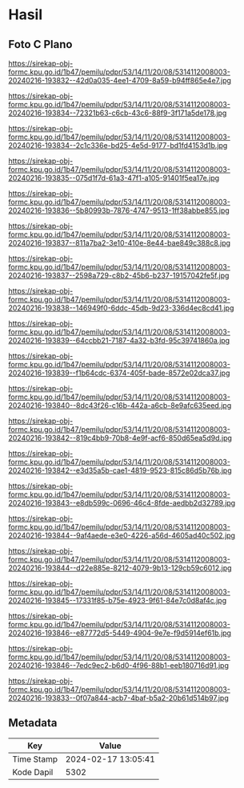 # Hasil

## Foto C Plano

https://sirekap-obj-formc.kpu.go.id/1b47/pemilu/pdpr/53/14/11/20/08/5314112008003-20240216-193832--42d0a035-4ee1-4709-8a59-b94ff865e4e7.jpg

https://sirekap-obj-formc.kpu.go.id/1b47/pemilu/pdpr/53/14/11/20/08/5314112008003-20240216-193834--72321b63-c6cb-43c6-88f9-3f171a5de178.jpg

https://sirekap-obj-formc.kpu.go.id/1b47/pemilu/pdpr/53/14/11/20/08/5314112008003-20240216-193834--2c1c336e-bd25-4e5d-9177-bd1fd4153d1b.jpg

https://sirekap-obj-formc.kpu.go.id/1b47/pemilu/pdpr/53/14/11/20/08/5314112008003-20240216-193835--075d1f7d-61a3-47f1-a105-91401f5ea17e.jpg

https://sirekap-obj-formc.kpu.go.id/1b47/pemilu/pdpr/53/14/11/20/08/5314112008003-20240216-193836--5b80993b-7876-4747-9513-1ff38abbe855.jpg

https://sirekap-obj-formc.kpu.go.id/1b47/pemilu/pdpr/53/14/11/20/08/5314112008003-20240216-193837--811a7ba2-3e10-410e-8e44-bae849c388c8.jpg

https://sirekap-obj-formc.kpu.go.id/1b47/pemilu/pdpr/53/14/11/20/08/5314112008003-20240216-193837--2598a729-c8b2-45b6-b237-19157042fe5f.jpg

https://sirekap-obj-formc.kpu.go.id/1b47/pemilu/pdpr/53/14/11/20/08/5314112008003-20240216-193838--146949f0-6ddc-45db-9d23-336d4ec8cd41.jpg

https://sirekap-obj-formc.kpu.go.id/1b47/pemilu/pdpr/53/14/11/20/08/5314112008003-20240216-193839--64ccbb21-7187-4a32-b3fd-95c39741860a.jpg

https://sirekap-obj-formc.kpu.go.id/1b47/pemilu/pdpr/53/14/11/20/08/5314112008003-20240216-193839--f1b64cdc-6374-405f-bade-8572e02dca37.jpg

https://sirekap-obj-formc.kpu.go.id/1b47/pemilu/pdpr/53/14/11/20/08/5314112008003-20240216-193840--8dc43f26-c16b-442a-a6cb-8e9afc635eed.jpg

https://sirekap-obj-formc.kpu.go.id/1b47/pemilu/pdpr/53/14/11/20/08/5314112008003-20240216-193842--819c4bb9-70b8-4e9f-acf6-850d65ea5d9d.jpg

https://sirekap-obj-formc.kpu.go.id/1b47/pemilu/pdpr/53/14/11/20/08/5314112008003-20240216-193842--e3d35a5b-cae1-4819-9523-815c86d5b76b.jpg

https://sirekap-obj-formc.kpu.go.id/1b47/pemilu/pdpr/53/14/11/20/08/5314112008003-20240216-193843--e8db599c-0696-46c4-8fde-aedbb2d32789.jpg

https://sirekap-obj-formc.kpu.go.id/1b47/pemilu/pdpr/53/14/11/20/08/5314112008003-20240216-193844--9af4aede-e3e0-4226-a56d-4605ad40c502.jpg

https://sirekap-obj-formc.kpu.go.id/1b47/pemilu/pdpr/53/14/11/20/08/5314112008003-20240216-193844--d22e885e-8212-4079-9b13-129cb59c6012.jpg

https://sirekap-obj-formc.kpu.go.id/1b47/pemilu/pdpr/53/14/11/20/08/5314112008003-20240216-193845--17331f85-b75e-4923-9f61-84e7c0d8af4c.jpg

https://sirekap-obj-formc.kpu.go.id/1b47/pemilu/pdpr/53/14/11/20/08/5314112008003-20240216-193846--e87772d5-5449-4904-9e7e-f9d5914ef61b.jpg

https://sirekap-obj-formc.kpu.go.id/1b47/pemilu/pdpr/53/14/11/20/08/5314112008003-20240216-193846--7edc9ec2-b6d0-4f96-88b1-eeb180716d91.jpg

https://sirekap-obj-formc.kpu.go.id/1b47/pemilu/pdpr/53/14/11/20/08/5314112008003-20240216-193833--0f07a844-acb7-4baf-b5a2-20b61d514b97.jpg


## Metadata

| Key        | Value               |
| ---------- | ------------------- |
| Time Stamp | 2024-02-17 13:05:41 |
| Kode Dapil | 5302                |



